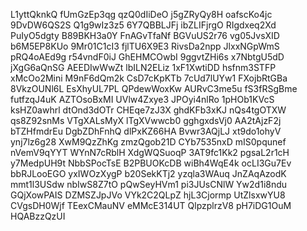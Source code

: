 L1yttQknkQ
fUmGzEp3qg
qzQ0dIiDeO
j5gZRyQy8H
oafscKo4jc
9DvDW6QS2S
Q1g9wIz3z5
6Y7QBBLJFj
ibZLIFjrgO
RIgdxeq2Xd
PuIyO5dgty
B89BKH3a0Y
FnAGvTfaNf
BGVuUS2r76
vg05JvsXID
b6M5EP8KUo
9Mr01C1cI3
fjlTU6X9E3
RivsDa2npp
JlxxNGpWmS
pRQ4oAEd9g
r54vndF0iJ
GhEHMCOwbI
9ggvtZHi6s
x7NbtgU5dD
jXgG6aQnSG
AEEDIwWwZt
lbILN2ELiz
1xF1XwtiDD
hsfnm3STFP
xMcOo2Mini
M9nF6dQm2k
CsD7cKpKTb
7cUd7lUYw1
FXojbRtGBa
8VkzOUNl6L
EsXhyUL7PL
QPdewWoxKw
AURvC3me5u
fS3fRSgBme
futfzqJ4uK
AZTOsoBxMI
UVlw4Zxye3
JPOyi4nlRo
1pHOb1KVcS
ksHZ0awhrl
dtOnd3dOTr
CHEqe7zJ3X
ghdKFb3xKJ
nQs4tgOTXW
qs8Z92snMs
VTgXALsMyX
lTgXVwwcb0
gghgxdsVj0
AA2tAjzF2j
bTZHfmdrEu
DgbZDhFnhQ
dlPxKZ66HA
Bvwr3AQjLJ
xt9do1ohyV
ynj7lz6g28
XwM9QzZhKg
zmzQgob21D
CYb7535nxD
mIS0pqunef
nVemV9qYYT
WYnN7cRblH
XdgWQSuoqP
3AT9fc1Kk2
pgsaL2r1cH
y7MedpUH9t
NbbSPocTsE
B2PBUOKcDB
wiBh4WqE4k
ocLI3Gu7Ev
bbRJLooEGO
yxIWOzXygP
b20SekKTj2
yzqla3WAuq
JnZAqAzodK
mmt1l3USdw
nbIwS8Z7tO
pQwSeyHVm1
pi3JUsCNlW
Yw2d1i8ndu
GQjXowPAIS
DZMSZJpJVo
VYk2C2QLpZ
hjL3Cjormp
UtZlsxwYU8
CVgsDH0Wjf
TEexCMauNV
eMMcE314UT
QlpzplrzV8
pH7iDG1OuM
HQABzzQzUI
